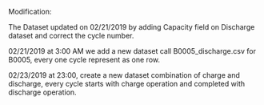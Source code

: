 Modification:

The Dataset updated on 02/21/2019 by adding Capacity field on Discharge dataset and correct the cycle number.


02/21/2019 at 3:00 AM we add a new dataset call B0005_discharge.csv for B0005, every one cycle represent as one row.

02/23/2019 at 23:00, create a new dataset combination of charge and discharge, every cycle starts with charge operation and completed with discharge operation.
